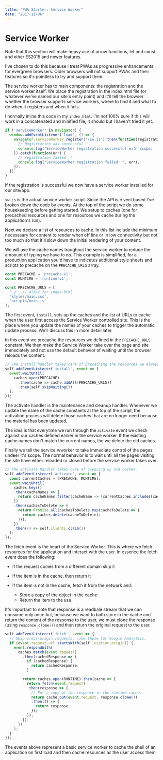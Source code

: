 ```yaml
---
title: "PWA Starter: Service Worker"
date: "2017-11-06"
---
```


# Service Worker

Note that this section will make heavy use of arrow functions, let and const, and other ES2015 and newer features.

I've chosen to do this because I treat PWAs as progressive enhancements for evergreen browsers. Older browsers will not support PWAs and their features so it's pointless to try and support them.

The service worker has to main components: the registration and the service worker itself. We place the registration in the index.html file (or whatever we've named our site's entry point) and it'll tell the browser whether the browser supports service workers, where to find it and what to do when it registers and when it fails.

I normally inline this code in my `index.html`. I'm not 100% sure if this will work in a concatenated and minified file; it should but I haven't tried it yet.

```javascript
if ('serviceWorker' in navigator) {
  window.addEventListener('load', () => {
    navigator.serviceWorker.register('/sw.js').then(function(registration) {
      // Registration was successful
      console.log('ServiceWorker registration successful with scope: ', registration.scope);
    }).catch(function(err) {
      // registration failed :(
      console.log('ServiceWorker registration failed: ', err);
    });
  });
}
```

If the registration is successful we now have a service worker installed for our site/app.

`sw.js` is the actual service worker script. Since the API is e vent based I've broken down the code by events. At the top of the script we do some housekeeping before getting started. We setup to caches (one for precached resources and one for resources we cache during the application's run).

Next we declare a list of resources to cache. In this list include the minimum necessaary for content to render when off line or in low connectivity but not too much so that it'll slow down the initial rendering of your content.

We will use the cache names troughout the service worker to reduce the amoount of typing we have to do. This example is simplified, for a production application you'd have to indicates additional style sheets and scripts to precache on the `PRECACHE_URLS` array.

```javascript
const PRECACHE = 'precache-v1';
const RUNTIME = 'runtime-v1';

const PRECACHE_URLS = [
  './', // Alias for index.html
  'styles/main.css',
  'scripts/main.js'
];
```

The first event, `install`, sets up the caches and the list of URLs to cache when the user first access the Service Worker controlled site. This is the place where you update the names of your caches to trigger the automatic update process. We'll discuss this in more detail later.

In this event we precache the resources we defined in the `PRECACHE_URLS` constant. We then make the Service Worker take over the page and site immediately and not use the default behavior of waiting until the browser reloads the content.

```javascript
// The install handler takes care of precaching the resources we always need.
self.addEventListener('install', event => {
  event.waitUntil(
    caches.open(PRECACHE)
      .then(cache => cache.addAll(PRECACHE_URLS))
      .then(self.skipWaiting())
  );
});
```

The activate handler is the maintenance and cleanup handler. Whenever we update the name of the cache constants at the top of the script, the activation process will delete those caches that are no longer need because the material has been updated.

The idea is that everytime we run through the `activate` event we check against our caches defined earlier in the service worker. If the existing cache names don't match the current names, the we delete the old caches.

Finally we tell the service wworker to take immediate control of the pages undeer it's scope. The normal behavior is to wait until all the pages visiting the site have either reloaded or closed before the service worker takes over.

```javascript
// The activate handler takes care of cleaning up old caches.
self.addEventListener('activate', event => {
  const currentCaches = [PRECACHE, RUNTIME];
  event.waitUntil(
    caches.keys()
    .then(cacheNames => {
      return cacheNames.filter(cacheName => !currentCaches.includes(cacheName));
    })
    .then(cachesToDelete => {
      return Promise.all(cachesToDelete.map(cacheToDelete => {
        return caches.delete(cacheToDelete);
      }));
    })
    .then(() => self.clients.claim())
  );
});
```

The fetch event is the heart of the Service Worker. This is where we fetch resources for the application and interact with the user. In essence the fetch event does the following:

- If the request comes from a different domain skip it
- If the item is in the cache, then return it
- If the item is not in the cache, fetch it from the network and:
    
    - Store a copy of the object in the cache
    - Return the item to the use

It's important to note that response is a readbale stream that we can consume only once but, because we want to both store in the cache and return the content of the response to the user, we must clone the response (using `response.clone()`) and then return the original request to the user.

```javascript
self.addEventListener('fetch', event => {
  // Skip cross-origin requests, like those for Google Analytics.
  if (event.request.url.startsWith(self.location.origin)) {
    event.respondWith(
      caches.match(event.request)
        .then(cachedResponse => {
          if (cachedResponse) {
            return cachedResponse;
          }

        return caches.open(RUNTIME).then(cache => {
          return fetch(event.request)
          .then(response => {
            // Put a copy of the response in the runtime cache.
            return cache.put(event.request, response.clone())
            .then(() => {
              return response;
            });
          });
        });
      })
    );
  }
});
```

The events above represent a basic service worker to cache the shell of an application on first load and then cache resources as the user access them
